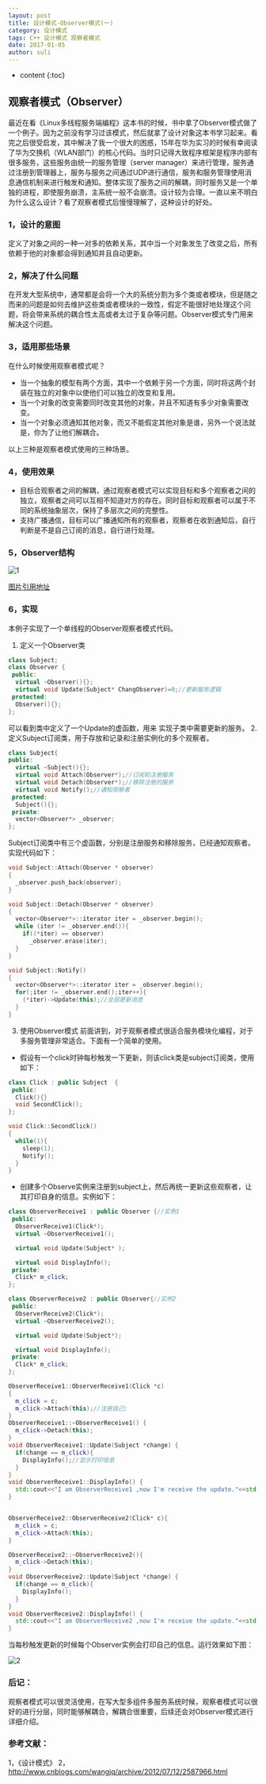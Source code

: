 ```yaml
---
layout: post
title: 设计模式-Observer模式(一)
category: 设计模式
tags: C++ 设计模式 观察者模式
date: 2017-01-05
author: suli
---
```


* content
{:toc}

## 观察者模式（Observer）
最近在看《Linux多线程服务端编程》这本书的时候，书中拿了Observer模式做了一个例子。因为之前没有学习过该模式，然后就拿了设计对象这本书学习起来。看完之后很受启发，其中解决了我一个很大的困惑，15年在华为实习的时候有幸阅读了华为交换机（WLAN部门）的核心代码。当时只记得大致程序框架是程序内部有很多服务，这些服务由统一的服务管理（server manager）来进行管理，服务通过注册到管理器上，服务与服务之间通过UDP进行通信，服务和服务管理使用消息通信机制来进行触发和通知。整体实现了服务之间的解耦，同时服务又是一个单独的进程，即使服务崩溃，主系统一般不会崩溃。设计较为合理。一直以来不明白为什么这么设计？看了观察者模式后慢慢理解了，这种设计的好处。








### 1，设计的意图
定义了对象之间的一种一对多的依赖关系，其中当一个对象发生了改变之后，所有依赖于他的对象都会得到通知并且自动更新。
### 2，解决了什么问题
在开发大型系统中，通常都是会将一个大的系统分割为多个类或者模块，但是随之而来的问题是如何去维护这些类或者模块的一致性，假定不能很好地处理这个问题，将会带来系统的耦合性太高或者太过于复杂等问题。Observer模式专门用来解决这个问题。
### 3，适用那些场景
在什么时候使用观察者模式呢？  

- 当一个抽象的模型有两个方面，其中一个依赖于另一个方面，同时将这两个封装在独立的对象中以使他们可以独立的改变和复用。
- 当一个对象的改变需要同时改变其他的对象，并且不知道有多少对象需要改变。
- 当一个对象必须通知其他对象，而又不能假定其他对象是谁，另外一个说法就是，你为了让他们解耦合。  

以上三种是观察者模式使用的三种场景。

### 4，使用效果
- 目标合观察者之间的解耦，通过观察者模式可以实现目标和多个观察者之间的独立，观察者之间可以互相不知道对方的存在。同时目标和观察者可以属于不同的系统抽象层次，保持了多层次之间的完整性。
- 支持广播通信，目标可以广播通知所有的观察者，观察者在收到通知后，自行判断是不是自己订阅的消息，自行进行处理。

### 5，Observer结构

![1](https://blog-1256080294.cos.ap-shanghai.myqcloud.com/19251996.jpg)

[图片引用地址](http://www.cnblogs.com/wangjq/archive/2012/07/12/2587966.html)

### 6，实现

本例子实现了一个单线程的Observer观察者模式代码。

1.  定义一个Observer类

```c++
class Subject;
class Observer {
 public:
  virtual ~Observer(){};
  virtual void Update(Subject* ChangObserver)=0;//更新服务逻辑
 protected:
  Observer(){};
};
```
可以看到类中定义了一个Update的虚函数，用来
实现子类中需要更新的服务。
2. 定义Subject订阅类，用于存放和记录和注册实例化的多个观察者。

```c++
class Subject{
public:
  virtual ~Subject(){};
  virtual void Attach(Observer*);//订阅和注册服务
  virtual void Detach(Observer*);//移除注册的服务
  virtual void Notify();//通知观察者
 protected:
  Subject(){};
 private:
  vector<Observer*> _observer;
};
```
Subject订阅类中有三个虚函数，分别是注册服务和移除服务，已经通知观察者。实现代码如下：

```c++
void Subject::Attach(Observer * observer)
{
  _observer.push_back(observer);
}

void Subject::Detach(Observer * observer)
{
  vector<Observer*>::iterator iter = _observer.begin();
  while (iter != _observer.end()){
    if((*iter) == observer)
      _observer.erase(iter);
  }
}

void Subject::Notify()
{
  vector<Observer*>::iterator iter = _observer.begin();
  for(;iter != _observer.end();iter++){
    (*iter)->Update(this);//全部更新消息
  }
}
```
3. 使用Observer模式
前面讲到，对于观察者模式很适合服务模块化编程，对于多服务管理非常适合。下面有一个简单的使用。
- 假设有一个click时钟每秒触发一下更新，则该click类是subject订阅类，使用如下：

```c++
class Click : public Subject  {
 public:
  Click(){}
  void SecondClick();
};

void Click::SecondClick()
{
  while(1){
    sleep(1);
    Notify();
  }
}
```
- 创建多个Observe实例来注册到subject上，然后再统一更新这些观察者，让其打印自身的信息。实例如下：

```c++
class ObserverReceive1 : public Observer {//实例1
 public:
  ObserverReceive1(Click*);
  virtual ~ObserverReceive1();

  virtual void Update(Subject* );

  virtual void DisplayInfo();
 private:
  Click* m_click;
};

class ObserverReceive2 : public Observer{//实例2
 public:
  ObserverReceive2(Click*);
  virtual ~ObserverReceive2();

  virtual void Update(Subject*);

  virtual void DisplayInfo();
 private:
  Click* m_click;
};

ObserverReceive1::ObserverReceive1(Click *c)
{
  m_click = c;
  m_click->Attach(this);//注册自己;
}
ObserverReceive1::~ObserverReceive1() {
  m_click->Detach(this);
}
void ObserverReceive1::Update(Subject *change) {
  if(change == m_click){
    DisplayInfo();//显示打印信息
  }
}
void ObserverReceive1::DisplayInfo() {
  std::cout<<"I am ObserverReceive1 ,now I'm receive the update."<<std::endl;
}


ObserverReceive2::ObserverReceive2(Click* c){
  m_click = c;
  m_click->Attach(this);
}

ObserverReceive2::~ObserverReceive2(){
  m_click->Detach(this);
}
void ObserverReceive2::Update(Subject *change) {
  if(change == m_click){
    DisplayInfo();
  }
}
void ObserverReceive2::DisplayInfo() {
  std::cout<<"I am ObserverReceive2 ,now I'm receive the update."<<std::endl;
}
```
当每秒触发更新的时候每个Observer实例会打印自己的信息。运行效果如下图：

![2](https://blog-1256080294.cos.ap-shanghai.myqcloud.com/16371670.jpg)

### 后记：
观察者模式可以很灵活使用，在写大型多组件多服务系统时候，观察者模式可以很好的进行分层，同时能够解耦合，解耦合很重要，后续还会对Observer模式进行详细介绍。

### 参考文献：

1，《设计模式》
2，http://www.cnblogs.com/wangjq/archive/2012/07/12/2587966.html